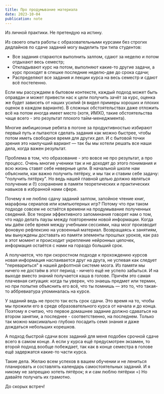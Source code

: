 ```yaml
---
title: Про продумывание материала
date: 2023-10-04
publication: note
---
```

Из личной практики. Не претендую на истину.

Из своего опыта работы с образовательными курсами без строгих дедлайнов по сдаче заданий могу выделить три типа студентов:

- Все задания стараются выполнить залпом, сдают за неделю и потом отдыхают весь семестр;
- Откладывают курс на потом, выполняют какие-то другие задачи, а курс проходят в спешке последние неделю-две до срока сдачи;
- Распределяют все задания и лекции курса на весь семестр и сдают всё постепенно.

Если мы рассуждаем в бытовом контексте, каждый подход может быть оправдан и может привести нас к цели получить зачёт за курс, оценка же будет зависеть от наших усилий (я видел примеры хороших и плохих оценок в каждом варианте). В сложных обстоятельствах даже отложить всё на потом иногда имеет место (хотя, ИМХО, такие обстоятельства чаще всего - это результат плохого тайм-менеджмента).

Многие амбициозные ребята в погоне за продуктивностью избирают первый путь и пытаются сделать задания как можно быстрее, чтобы потом иметь свободное время для других дел. И с бытовой точки зрения это наилучший вариант —  так бы мы хотели решать все наши дела, когда важен результат. 

Проблема в том, что образование - это вовсе не про результат, а про процесс. Очень многие ученики так и не доходят до этого понимания и всю жизнь ставят себе неверные цели. В начальной школе нам объяснили, как важно получить пятёрку, и мы так и ставим себе задачу: "получить пятёрку". Но ведь нашей главной целью должно являться получение и (!) сохранение в памяти теоретических и практических навыков в избранной нами сфере.

Почему я не люблю сдачу заданий залпом, запойное чтение книг, марафоны сериалов или компьютерных игр? Потому что при таком подходе совсем не остаётся времени на продумывание полученных сведений. Все теории эффективного запоминания говорят нам о том, что надо делать паузы между повторением новой информации. Когда мы даём себе время между учебными сессиями, наш мозг производит фоновую рефлексию на усвоенный материал. Возвращаясь к занятиям, мы вынуждены доставать из памяти элементы прошлых уроков, как раз в этот момент и происходит укрепление нейронных цепочек, информация остаётся с нами на гораздо больший срок. 

А получается, что при скоростном подходе к прохождению курсов новая информация наслаивается друг на друга, не успевая как следует "перевариться" в нашей дефолтной системе мозга. Из памяти мы ничего не достаём в этот период - ничего ещё не успело забыться. И на выходе вместо знаний получается каша в голове. Причём это самая плачевная ситуация: когда ты уверен, что знаешь предмет или термин, но при попытке объяснить его всё, что ты помнишь — это то, что такая-то аббревиатура упоминалась на курсе. 

У заданий ведь не просто так есть срок сдачи. Это время на то, чтобы мы прожили его в среде образовательного курса от начала и до конца. Поэтому я считаю, что первое домашнее задание должно сдаваться на втором занятии, а последнее - соответственно, на последнем. Только так можно максимально глубоко посадить семя знания и даже дождаться небольших корешков. 

А подход быстрой сдачи всех заданий для меня подобен срочной сдаче всего в самом конце. А если у курса ещё предусмотрен экзамен, то второй подход вообще побеждает, так как в конце семестра в голове ещё задержатся какие-то части курса.

Такие дела. Желаю всем успехов в вашем обучении и не лениться планировать и составлять календарь самостоятельных заданий. И я никому не запрещаю хотеть пятёрок; я и сам люблю пятёрки =) Но давайте получать их грамотно. 

До скорых встреч!